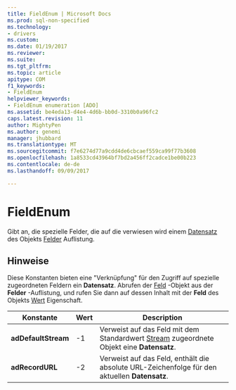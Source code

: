 ```yaml
---
title: FieldEnum | Microsoft Docs
ms.prod: sql-non-specified
ms.technology:
- drivers
ms.custom: 
ms.date: 01/19/2017
ms.reviewer: 
ms.suite: 
ms.tgt_pltfrm: 
ms.topic: article
apitype: COM
f1_keywords:
- FieldEnum
helpviewer_keywords:
- FieldEnum enumeration [ADO]
ms.assetid: be4eda13-d4e4-4d6b-bb0d-3310b0a96fc2
caps.latest.revision: 11
author: MightyPen
ms.author: genemi
manager: jhubbard
ms.translationtype: MT
ms.sourcegitcommit: f7e6274d77a9cdd4de6cbcaef559ca99f77b3608
ms.openlocfilehash: 1a8533cd43964bf7bd2a456ff2cadce1be00b223
ms.contentlocale: de-de
ms.lasthandoff: 09/09/2017

---
```

# <a name="fieldenum"></a>FieldEnum
Gibt an, die spezielle Felder, die auf die verwiesen wird einem [Datensatz](../../../ado/reference/ado-api/record-object-ado.md) des Objekts [Felder](../../../ado/reference/ado-api/fields-collection-ado.md) Auflistung.  
  
## <a name="remarks"></a>Hinweise  
 Diese Konstanten bieten eine "Verknüpfung" für den Zugriff auf spezielle zugeordneten Feldern ein **Datensatz**. Abrufen der [Feld](../../../ado/reference/ado-api/field-object.md) -Objekt aus der **Felder** -Auflistung, und rufen Sie dann auf dessen Inhalt mit der **Feld** des Objekts [Wert](../../../ado/reference/ado-api/value-property-ado.md) Eigenschaft.  
  
|Konstante|Wert|Description|  
|--------------|-----------|-----------------|  
|**adDefaultStream**|-1|Verweist auf das Feld mit dem Standardwert [Stream](../../../ado/reference/ado-api/stream-object-ado.md) zugeordnete Objekt eine **Datensatz**.|  
|**adRecordURL**|-2|Verweist auf das Feld, enthält die absolute URL-Zeichenfolge für den aktuellen **Datensatz**.|
